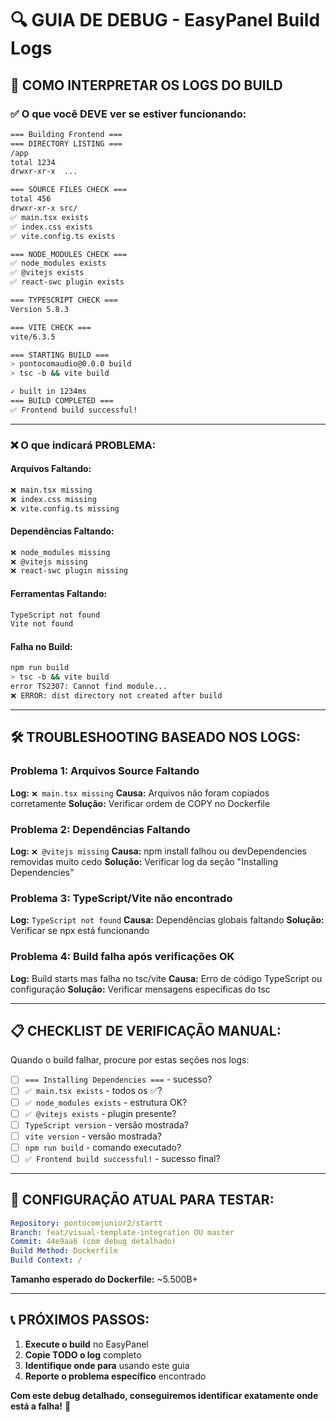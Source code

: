 # 🔍 GUIA DE DEBUG - EasyPanel Build Logs

## 🎯 **COMO INTERPRETAR OS LOGS DO BUILD**

### **✅ O que você DEVE ver se estiver funcionando:**

```bash
=== Building Frontend ===
=== DIRECTORY LISTING ===
/app
total 1234
drwxr-xr-x  ...

=== SOURCE FILES CHECK ===
total 456
drwxr-xr-x src/
✅ main.tsx exists
✅ index.css exists  
✅ vite.config.ts exists

=== NODE_MODULES CHECK ===
✅ node_modules exists
✅ @vitejs exists
✅ react-swc plugin exists

=== TYPESCRIPT CHECK ===
Version 5.8.3

=== VITE CHECK ===
vite/6.3.5

=== STARTING BUILD ===
> pontocomaudio@0.0.0 build
> tsc -b && vite build

✓ built in 1234ms
=== BUILD COMPLETED ===
✅ Frontend build successful!
```

---

### **❌ O que indicará PROBLEMA:**

#### **Arquivos Faltando:**
```bash
❌ main.tsx missing
❌ index.css missing  
❌ vite.config.ts missing
```

#### **Dependências Faltando:**
```bash
❌ node_modules missing
❌ @vitejs missing
❌ react-swc plugin missing
```

#### **Ferramentas Faltando:**
```bash
TypeScript not found
Vite not found
```

#### **Falha no Build:**
```bash
npm run build
> tsc -b && vite build
error TS2307: Cannot find module...
❌ ERROR: dist directory not created after build
```

---

## 🛠️ **TROUBLESHOOTING BASEADO NOS LOGS:**

### **Problema 1: Arquivos Source Faltando**
**Log:** `❌ main.tsx missing`
**Causa:** Arquivos não foram copiados corretamente
**Solução:** Verificar ordem de COPY no Dockerfile

### **Problema 2: Dependências Faltando** 
**Log:** `❌ @vitejs missing`
**Causa:** npm install falhou ou devDependencies removidas muito cedo
**Solução:** Verificar log da seção "Installing Dependencies"

### **Problema 3: TypeScript/Vite não encontrado**
**Log:** `TypeScript not found`
**Causa:** Dependências globais faltando
**Solução:** Verificar se npx está funcionando

### **Problema 4: Build falha após verificações OK**
**Log:** Build starts mas falha no tsc/vite
**Causa:** Erro de código TypeScript ou configuração
**Solução:** Verificar mensagens específicas do tsc

---

## 📋 **CHECKLIST DE VERIFICAÇÃO MANUAL:**

Quando o build falhar, procure por estas seções nos logs:

- [ ] `=== Installing Dependencies ===` - sucesso?
- [ ] `✅ main.tsx exists` - todos os ✅?
- [ ] `✅ node_modules exists` - estrutura OK?
- [ ] `✅ @vitejs exists` - plugin presente?
- [ ] `TypeScript version` - versão mostrada?
- [ ] `vite version` - versão mostrada?
- [ ] `npm run build` - comando executado?
- [ ] `✅ Frontend build successful!` - sucesso final?

---

## 🚀 **CONFIGURAÇÃO ATUAL PARA TESTAR:**

```yaml
Repository: pontocomjunior2/startt
Branch: feat/visual-template-integration OU master
Commit: 44e9aa6 (com debug detalhado)
Build Method: Dockerfile
Build Context: /
```

**Tamanho esperado do Dockerfile:** ~5.500B+

---

## 📞 **PRÓXIMOS PASSOS:**

1. **Execute o build** no EasyPanel
2. **Copie TODO o log** completo
3. **Identifique onde para** usando este guia
4. **Reporte o problema específico** encontrado

**Com este debug detalhado, conseguiremos identificar exatamente onde está a falha!** 🎯 